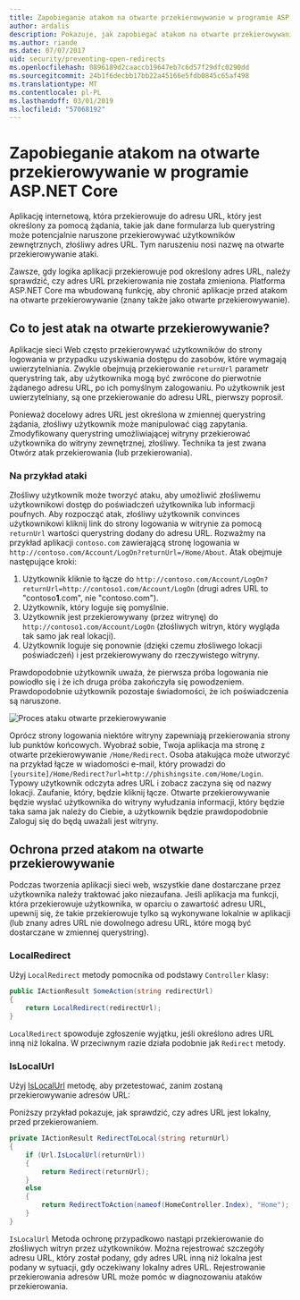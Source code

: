 ```yaml
---
title: Zapobieganie atakom na otwarte przekierowywanie w programie ASP.NET Core
author: ardalis
description: Pokazuje, jak zapobiegać atakom na otwarte przekierowywanie względem aplikacji ASP.NET Core
ms.author: riande
ms.date: 07/07/2017
uid: security/preventing-open-redirects
ms.openlocfilehash: 0896189d2caaccb19647eb7c6d57f29dfc0290dd
ms.sourcegitcommit: 24b1f6decbb17bb22a45166e5fdb0845c65af498
ms.translationtype: MT
ms.contentlocale: pl-PL
ms.lasthandoff: 03/01/2019
ms.locfileid: "57068192"
---
```

# <a name="prevent-open-redirect-attacks-in-aspnet-core"></a>Zapobieganie atakom na otwarte przekierowywanie w programie ASP.NET Core

Aplikację internetową, która przekierowuje do adresu URL, który jest określony za pomocą żądania, takie jak dane formularza lub querystring może potencjalnie naruszone przekierowywać użytkowników zewnętrznych, złośliwy adres URL. Tym naruszeniu nosi nazwę na otwarte przekierowywanie ataki.

Zawsze, gdy logika aplikacji przekierowuje pod określony adres URL, należy sprawdzić, czy adres URL przekierowania nie została zmieniona. Platforma ASP.NET Core ma wbudowaną funkcję, aby chronić aplikacje przed atakom na otwarte przekierowywanie (znany także jako otwarte przekierowywanie).

## <a name="what-is-an-open-redirect-attack"></a>Co to jest atak na otwarte przekierowywanie?

Aplikacje sieci Web często przekierowywać użytkowników do strony logowania w przypadku uzyskiwania dostępu do zasobów, które wymagają uwierzytelniania. Zwykle obejmują przekierowanie `returnUrl` parametr querystring tak, aby użytkownika mogą być zwrócone do pierwotnie żądanego adresu URL, po ich pomyślnym zalogowaniu. Po użytkownik jest uwierzytelniany, są one przekierowanie do adresu URL, pierwszy poprosił.

Ponieważ docelowy adres URL jest określona w zmiennej querystring żądania, złośliwy użytkownik może manipulować ciąg zapytania. Zmodyfikowany querystring umożliwiającej witryny przekierować użytkownika do witryny zewnętrznej, złośliwy. Technika ta jest zwana Otwórz atak przekierowania (lub przekierowania).

### <a name="an-example-attack"></a>Na przykład ataki

Złośliwy użytkownik może tworzyć ataku, aby umożliwić złośliwemu użytkownikowi dostęp do poświadczeń użytkownika lub informacji poufnych. Aby rozpocząć atak, złośliwy użytkownik convinces użytkownikowi kliknij link do strony logowania w witrynie za pomocą `returnUrl` wartości querystring dodany do adresu URL. Rozważmy na przykład aplikacji `contoso.com` zawierającą stronę logowania w `http://contoso.com/Account/LogOn?returnUrl=/Home/About`. Atak obejmuje następujące kroki:

1. Użytkownik kliknie to łącze do `http://contoso.com/Account/LogOn?returnUrl=http://contoso1.com/Account/LogOn` (drugi adres URL to "contoso**1**.com", nie "contoso.com").
2. Użytkownik, który loguje się pomyślnie.
3. Użytkownik jest przekierowywany (przez witrynę) do `http://contoso1.com/Account/LogOn` (złośliwych witryn, który wygląda tak samo jak real lokacji).
4. Użytkownik loguje się ponownie (dzięki czemu złośliwego lokacji poświadczeń) i jest przekierowywany do rzeczywistego witryny.

Prawdopodobnie użytkownik uważa, że pierwsza próba logowania nie powiodło się i że ich druga próba zakończyła się powodzeniem. Prawdopodobnie użytkownik pozostaje świadomości, że ich poświadczenia są naruszone.

![Proces ataku otwarte przekierowywanie](preventing-open-redirects/_static/open-redirection-attack-process.png)

Oprócz strony logowania niektóre witryny zapewniają przekierowania strony lub punktów końcowych. Wyobraź sobie, Twoja aplikacja ma stronę z otwarte przekierowywanie `/Home/Redirect`. Osoba atakująca może utworzyć na przykład łącze w wiadomości e-mail, który prowadzi do `[yoursite]/Home/Redirect?url=http://phishingsite.com/Home/Login`. Typowy użytkownik odczyta adres URL i zobacz zaczyna się od nazwy lokacji. Zaufanie, który, będzie kliknij łącze. Otwarte przekierowywanie będzie wysłać użytkownika do witryny wyłudzania informacji, który będzie taka sama jak należy do Ciebie, a użytkownik będzie prawdopodobnie Zaloguj się do będą uważali jest witryny.

## <a name="protecting-against-open-redirect-attacks"></a>Ochrona przed atakom na otwarte przekierowywanie

Podczas tworzenia aplikacji sieci web, wszystkie dane dostarczane przez użytkownika należy traktować jako niezaufana. Jeśli aplikacja ma funkcji, która przekierowuje użytkownika, w oparciu o zawartość adresu URL, upewnij się, że takie przekierowuje tylko są wykonywane lokalnie w aplikacji (lub znany adres URL nie dowolnego adresu URL, które mogą być dostarczane w zmiennej querystring).

### <a name="localredirect"></a>LocalRedirect

Użyj `LocalRedirect` metody pomocnika od podstawy `Controller` klasy:

```csharp
public IActionResult SomeAction(string redirectUrl)
{
    return LocalRedirect(redirectUrl);
}
```

`LocalRedirect` spowoduje zgłoszenie wyjątku, jeśli określono adres URL inną niż lokalna. W przeciwnym razie działa podobnie jak `Redirect` metody.

### <a name="islocalurl"></a>IsLocalUrl

Użyj [IsLocalUrl](/dotnet/api/Microsoft.AspNetCore.Mvc.IUrlHelper?view=aspnetcore-2.0#Microsoft_AspNetCore_Mvc_IUrlHelper_IsLocalUrl_System_String_) metodę, aby przetestować, zanim zostaną przekierowywanie adresów URL:

Poniższy przykład pokazuje, jak sprawdzić, czy adres URL jest lokalny, przed przekierowaniem.

```csharp
private IActionResult RedirectToLocal(string returnUrl)
{
    if (Url.IsLocalUrl(returnUrl))
    {
        return Redirect(returnUrl);
    }
    else
    {
        return RedirectToAction(nameof(HomeController.Index), "Home");
    }
}
```

`IsLocalUrl` Metoda ochronę przypadkowo nastąpi przekierowanie do złośliwych witryn przez użytkowników. Można rejestrować szczegóły adresu URL, który został podany, gdy adres URL inną niż lokalna jest podany w sytuacji, gdy oczekiwany lokalny adres URL. Rejestrowanie przekierowania adresów URL może pomóc w diagnozowaniu ataków przekierowania.
